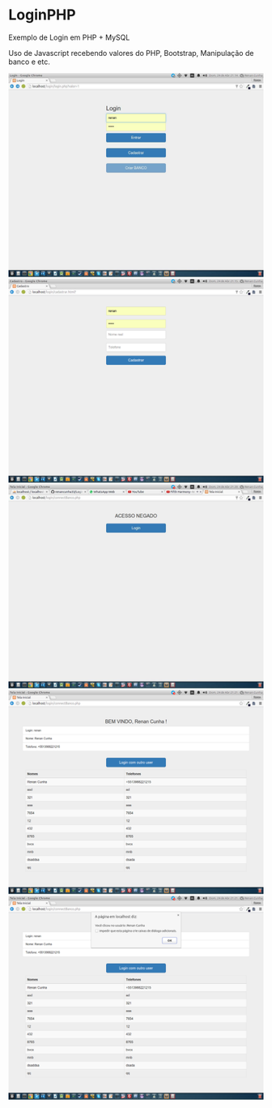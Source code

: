 # LoginPHP
Exemplo de Login em PHP + MySQL

Uso de Javascript recebendo valores do PHP, Bootstrap, Manipulação de banco e etc.

![alt tag](https://raw.githubusercontent.com/renancunha33/LoginPHP/master/img1.png)
![alt tag](https://raw.githubusercontent.com/renancunha33/LoginPHP/master/img2.png)
![alt tag](https://raw.githubusercontent.com/renancunha33/LoginPHP/master/img3.png)
![alt tag](https://raw.githubusercontent.com/renancunha33/LoginPHP/master/img4.png)
![alt tag](https://raw.githubusercontent.com/renancunha33/LoginPHP/master/img5.png)

